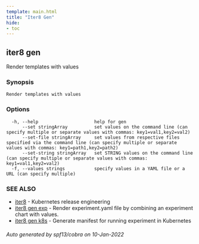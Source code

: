 ```yaml
---
template: main.html
title: "Iter8 Gen"
hide:
- toc
---
```


## iter8 gen

Render templates with values

### Synopsis


	Render templates with values

### Options

```
  -h, --help                     help for gen
      --set stringArray          set values on the command line (can specify multiple or separate values with commas: key1=val1,key2=val2)
      --set-file stringArray     set values from respective files specified via the command line (can specify multiple or separate values with commas: key1=path1,key2=path2)
      --set-string stringArray   set STRING values on the command line (can specify multiple or separate values with commas: key1=val1,key2=val2)
  -f, --values strings           specify values in a YAML file or a URL (can specify multiple)
```

### SEE ALSO

* [iter8](iter8.md)	 - Kubernetes release engineering
* [iter8 gen exp](iter8_gen_exp.md)	 - Render experiment.yaml file by combining an experiment chart with values.
* [iter8 gen k8s](iter8_gen_k8s.md)	 - Generate manifest for running experiment in Kubernetes

###### Auto generated by spf13/cobra on 10-Jan-2022
